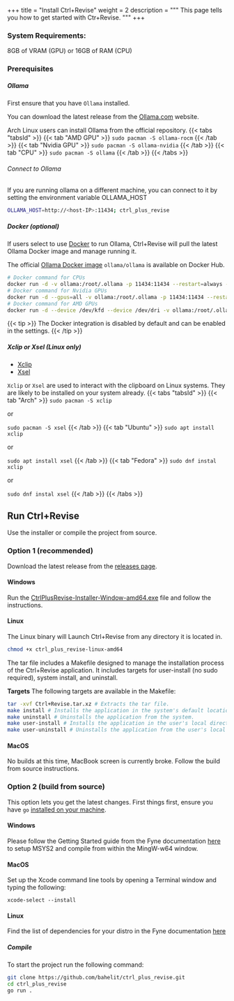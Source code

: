 +++
title = "Install Ctrl+Revise"
weight = 2
description = """
This page tells you how to get started with Ctr+Revise.
"""
+++

### System Requirements:
8GB of VRAM (GPU) or 16GB of RAM (CPU)

### Prerequisites

##### Ollama
First ensure that you have `Ollama` installed.

You can download the latest release from the [Ollama.com](https://ollama.com/download) website.

Arch Linux users can install Ollama from the official repository.
{{< tabs "tabsId" >}}
{{< tab "AMD GPU" >}}
`sudo pacman -S ollama-rocm`
{{< /tab >}}
{{< tab "Nvidia GPU" >}}
`sudo pacman -S ollama-nvidia`
{{< /tab >}}
{{< tab "CPU" >}}
`sudo pacman -S ollama`
{{< /tab >}}
{{< /tabs >}}

###### Connect to Ollama
If you are running ollama on a different machine, you can connect to it by setting the environment variable OLLAMA_HOST
```bash
OLLAMA_HOST=http://<host-IP>:11434; ctrl_plus_revise
```

##### Docker (optional)
If users select to use [Docker](https://docker.com) to run Ollama, Ctrl+Revise will pull the latest Ollama Docker image and manage running it.

The official [Ollama Docker image](https://hub.docker.com/r/ollama/ollama) `ollama/ollama` is available on Docker Hub.

```bash
# Docker command for CPUs
docker run -d -v ollama:/root/.ollama -p 11434:11434 --restart=always --name ollama ollama/ollama
# Docker command for Nvidia GPUs
docker run -d --gpus=all -v ollama:/root/.ollama -p 11434:11434 --restart=always --name ollama ollama/ollama
# Docker command for AMD GPUs
docker run -d --device /dev/kfd --device /dev/dri -v ollama:/root/.ollama -p 11434:11434 --name ollama --restart=always ollama/ollama:rocm
```
{{< tip >}}
The Docker integration is disabled by default and can be enabled in the settings.
{{< /tip >}}

##### Xclip or Xsel (Linux only)
- [Xclip](https://github.com/astrand/xclip)
- [Xsel](http://www.vergenet.net/~conrad/software/xsel/)

`Xclip` or `Xsel` are used to interact with the clipboard on Linux systems. They are likely to be installed on your system already.
{{< tabs "tabsId" >}}
{{< tab "Arch" >}}
`sudo pacman -S xclip`

or

`sudo pacman -S xsel`
{{< /tab >}}
{{< tab "Ubuntu" >}}
`sudo apt install xclip`

or

`sudo apt install xsel`
{{< /tab >}}
{{< tab "Fedora" >}}
`sudo dnf instal xclip`

or

`sudo dnf instal xsel`
{{< /tab >}}
{{< /tabs >}}

## Run Ctrl+Revise

Use the installer or compile the project from source.

### Option 1 (recommended)

Download the latest release from the [releases page](https://github.com/bahelit/ctrl_plus_revise/releases).

#### Windows
Run the [CtrlPlusRevise-Installer-Window-amd64.exe](https://github.com/bahelit/ctrl_plus_revise/releases/download/v0.0.7/CtrlPlusRevise-Installer-Window-amd64.exe) file and follow the instructions.

#### Linux
The Linux binary will Launch Ctrl+Revise from any directory it is located in. 
```bash
chmod +x ctrl_plus_revise-linux-amd64
```

The tar file includes a Makefile designed to manage the installation process of the Ctrl+Revise application. It includes targets for user-install (no sudo required), system install, and uninstall.

**Targets**
The following targets are available in the Makefile:
```bash
tar -xvf Ctrl+Revise.tar.xz # Extracts the tar file.
make install # Installs the application in the system's default location.
make uninstall # Uninstalls the application from the system.
make user-install # Installs the application in the user's local directory (~/.local/).
make user-uninstall # Uninstalls the application from the user's local directory.
```

#### MacOS
No builds at this time, MacBook screen is currently broke.
Follow the build from source instructions.

### Option 2 (build from source)

This option lets you get the latest changes. First things first, ensure you have `go` [installed on your machine](https://golang.org/doc/install).

#### Windows
Please follow the Getting Started guide from the Fyne documentation [here](https://docs.fyne.io/started/) to setup MSYS2 and compile from within the MingW-w64 window.

#### MacOS
Set up the Xcode command line tools by opening a Terminal window and typing the following:

`xcode-select --install`

#### Linux
Find the list of dependencies for your distro in the Fyne documentation [here](https://docs.fyne.io/started/)

##### Compile
To start the project run the following command:
```bash
git clone https://github.com/bahelit/ctrl_plus_revise.git
cd ctrl_plus_revise
go run .
```
